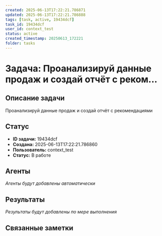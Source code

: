 ```yaml
---
created: 2025-06-13T17:22:21.786871
updated: 2025-06-13T17:22:21.786888
tags: [task, active, 19434dcf]
task_id: 19434dcf
user_id: context_test
status: active
created_timestamp: 20250613_172221
folder: tasks
---
```


# Задача: Проанализируй данные продаж и создай отчёт с реком...

## Описание задачи

Проанализируй данные продаж и создай отчёт с рекомендациями

## Статус
- **ID задачи:** 19434dcf
- **Создана:** 2025-06-13T17:22:21.786860
- **Пользователь:** context_test
- **Статус:** В работе

## Агенты
*Агенты будут добавлены автоматически*

## Результаты
*Результаты будут добавлены по мере выполнения*

## Связанные заметки
